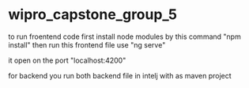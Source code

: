 # wipro_capstone_group_5
to run froentend code first install node modules by this command "npm install"
then run this frontend file use "ng serve"

it open on the port "localhost:4200"

for backend you run both backend file in intelj with as maven project
